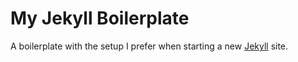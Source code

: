 # My Jekyll Boilerplate

A boilerplate with the setup I prefer when starting a new [Jekyll](https://jekyllrb.com/) site.

